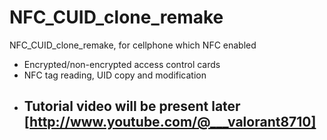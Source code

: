 # NFC_CUID_clone_remake
NFC_CUID_clone_remake, for cellphone which NFC enabled
- Encrypted/non-encrypted access control cards
- NFC tag reading, UID copy and modification
- ## **Tutorial video will be present later** [http://www.youtube.com/@___valorant8710]
